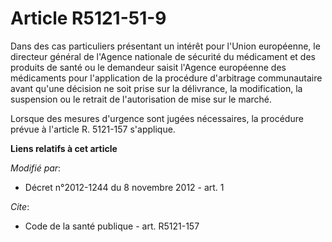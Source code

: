 # Article R5121-51-9

Dans des cas particuliers présentant un intérêt pour l'Union européenne, le directeur général de l'Agence nationale de
sécurité du médicament et des produits de santé ou le demandeur saisit l'Agence européenne des médicaments pour l'application
de la procédure d'arbitrage communautaire avant qu'une décision ne soit prise sur la délivrance, la modification, la
suspension ou le retrait de l'autorisation de mise sur le marché. 

Lorsque des mesures d'urgence sont jugées nécessaires, la procédure prévue à l'article R. 5121-157 s'applique.

**Liens relatifs à cet article**

_Modifié par_:

  - Décret n°2012-1244 du 8 novembre 2012 - art. 1

_Cite_:

  - Code de la santé publique - art. R5121-157
